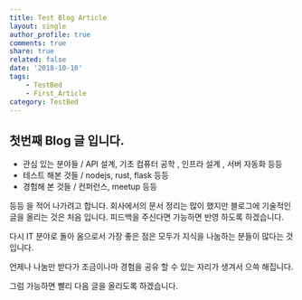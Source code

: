 ```yaml
---
title: Test Blog Article
layout: single
author_profile: true
comments: true
share: true
related: false
date: '2018-10-10'
tags:
    - TestBed
    - First_Article
category: TestBed
---
```


## 첫번째 Blog 글 입니다. 

* 관심 있는 분야들 / API 설계, 기초 컴퓨터 공학 , 인프라 설계 , 서버 자동화 등등  
* 테스트 해본 것들  / nodejs, rust, flask 등등 
* 경험해 본 것들 / 컨퍼런스, meetup 등등 

등등 을 적어 나가려고 합니다. 
회사에서의 문서 정리는 많이 했지만 블로그에 기술적인 글을 올리는 것은 처음 입니다. 
피드백을 주신다면 가능하면 반영 하도록 하겠습니다. 

다시 IT 분야로 돌아 옴으로서 가장 좋은 점은 모두가 지식을 나눔하는 분들이 많다는 것 입니다. 

언제나 나눔만 받다가 조금이나마 경험을 공유 할 수 있는 자리가 생겨서 으쓱 해집니다. 

그럼 가능하면 빨리 다음 글을 올리도록 하겠습니다. 

